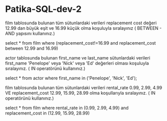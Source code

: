 # Patika-SQL-dev-2

film tablosunda bulunan tüm sütunlardaki verileri replacement cost değeri 12.99 dan büyük eşit ve 16.99 küçük olma koşuluyla sıralayınız ( BETWEEN - AND yapısını kullanınız.)

select * from film 
where (replacement_cost!=16.99 and replacement_cost between 12.99 and 16.99) 

actor tablosunda bulunan first_name ve last_name sütunlardaki verileri first_name 'Penelope' veya 'Nick' veya 'Ed' değerleri olması koşuluyla sıralayınız. ( IN operatörünü kullanınız.)

select * from actor
where first_name in ('Penelope', 'Nick', 'Ed');

film tablosunda bulunan tüm sütunlardaki verileri rental_rate 0.99, 2.99, 4.99 VE replacement_cost 12.99, 15.99, 28.99 olma koşullarıyla sıralayınız. ( IN operatörünü kullanınız.)

select * from film
where rental_rate in (0.99, 2.99, 4.99) and replacement_cost in (12.99, 15.99, 28.99)
